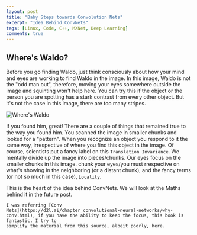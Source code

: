 ```yaml
---
layout: post
title: "Baby Steps towards Convolution Nets"
excerpt: "Idea Behind ConvNets"
tags: [Linux, Code, C++, MXNet, Deep Learning]
comments: true
---
```

## Where's Waldo?
Before you go finding Waldo, just think consciously about how your mind and eyes
are working to find Waldo in the image. In this image, Waldo is not the "odd man
out", therefore, moving your eyes somewhere outside the image and squinting
won't help here. You can try this if the object or the person you are spotting
has a stark contrast from every other object. But it's not the case in this
image, there are too many stripes.

![Where's Waldo](https://d2l.ai/_images/where-wally-walker-books.jpg)

If you found him, great! There are a couple of things that remained true to the
way you found him. You scanned the image in smaller chunks and looked for a
"pattern". When you recognize an object you respond to it the same way,
irrespective of where you find this object in the image. Of course, scientists
put a fancy label on this ``Translation Invariance``. We mentally divide up the
image into pieces/chunks. Our eyes focus on the smaller chunks in this
image. chunk your eyes/you must rrespective on what's showing in the neighboring
(or a distant chunk), and the fancy terms (or not so much in this case),
``Locality``.

This is the heart of the idea behind ConvNets. We will look at the Maths behind
it in the future post.

```
I was referring [Conv
Nets](https://d2l.ai/chapter_convolutional-neural-networks/why-conv.html), if you have the ability to keep the focus, this book is fantastic. I try to
simplify the material from this source, albeit poorly, here.
```

